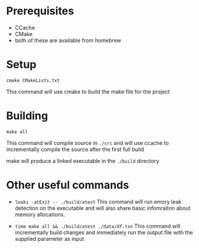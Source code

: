 # Prerequisites
- CCache
- CMake
- both of these are available from homebrew

# Setup
`cmake CMakeLists.txt`

This command will use cmake to build the make file for the project

# Building
`make all`

This command will compile source in `./src` and will use ccache to
incrementally compile the source after the first full build

make will produce a linked executable in the `./build` directory

# Other useful commands
- `leaks -atExit -- ./build/atest`
This command will run emory leak detection on the executable and will also
share basic infomraiton about memory allocations.

- `time make all && ./build/atest ./data/df.txn`
This command will incrementally build changes and immediately run the output
file with the supplied parameter as input
